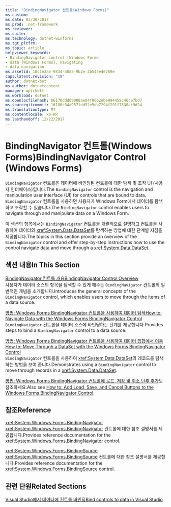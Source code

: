```yaml
---
title: "BindingNavigator 컨트롤(Windows Forms)"
ms.custom: 
ms.date: 03/30/2017
ms.prod: .net-framework
ms.reviewer: 
ms.suite: 
ms.technology: dotnet-winforms
ms.tgt_pltfrm: 
ms.topic: article
helpviewer_keywords:
- BindingNavigator control [Windows Forms]
- data [Windows Forms], navigating
- data navigation
ms.assetid: 18c1e2a5-9834-40d3-9b2e-2b545e4e769e
caps.latest.revision: "19"
author: dotnet-bot
ms.author: dotnetcontent
manager: wpickett
ms.workload: dotnet
ms.openlocfilehash: b6170ddd69088ae04f06b2ebe994458c46ce7bd7
ms.sourcegitcommit: 16186c34a957fdd52e5db7294f291f7530ac9d24
ms.translationtype: MT
ms.contentlocale: ko-KR
ms.lasthandoff: 12/22/2017
---
```

# <a name="bindingnavigator-control-windows-forms"></a><span data-ttu-id="224e3-102">BindingNavigator 컨트롤(Windows Forms)</span><span class="sxs-lookup"><span data-stu-id="224e3-102">BindingNavigator Control (Windows Forms)</span></span>
<span data-ttu-id="224e3-103">`BindingNavigator` 컨트롤은 데이터에 바인딩된 컨트롤에 대한 탐색 및 조작 UI (사용자 인터페이스)입니다.</span><span class="sxs-lookup"><span data-stu-id="224e3-103">The `BindingNavigator` control is the navigation and manipulation user interface (UI) for controls that are bound to data.</span></span> <span data-ttu-id="224e3-104">`BindingNavigator` 컨트롤을 사용하면 사용자가 Windows Form에서 데이터를 탐색하고 조작할 수 있습니다.</span><span class="sxs-lookup"><span data-stu-id="224e3-104">The `BindingNavigator` control enables users to navigate through and manipulate data on a Windows Form.</span></span>  
  
 <span data-ttu-id="224e3-105">이 섹션의 항목에서는 `BindingNavigator` 컨트롤을 개괄적으로 설명하고 컨트롤을 사용하여 데이터와 <xref:System.Data.DataSet>를 탐색하는 방법에 대한 단계별 지침을 제공합니다.</span><span class="sxs-lookup"><span data-stu-id="224e3-105">The topics in this section provide an overview of the `BindingNavigator` control and offer step-by-step instructions how to use the control navigate data and move through a <xref:System.Data.DataSet>.</span></span>  
  
## <a name="in-this-section"></a><span data-ttu-id="224e3-106">섹션 내용</span><span class="sxs-lookup"><span data-stu-id="224e3-106">In This Section</span></span>  
 [<span data-ttu-id="224e3-107">BindingNavigator 컨트롤 개요</span><span class="sxs-lookup"><span data-stu-id="224e3-107">BindingNavigator Control Overview</span></span>](../../../../docs/framework/winforms/controls/bindingnavigator-control-overview-windows-forms.md)  
 <span data-ttu-id="224e3-108">사용자가 데이터 소스의 항목을 탐색할 수 있게 해주는 `BindingNavigator` 컨트롤의 일반적인 개념을 소개합니다.</span><span class="sxs-lookup"><span data-stu-id="224e3-108">Introduces the general concepts of the `BindingNavigator` control, which enables users to move through the items of a data source.</span></span>  
  
 [<span data-ttu-id="224e3-109">방법: Windows Forms BindingNavigator 컨트롤을 사용하여 데이터 탐색</span><span class="sxs-lookup"><span data-stu-id="224e3-109">How to: Navigate Data with the Windows Forms BindingNavigator Control</span></span>](../../../../docs/framework/winforms/controls/how-to-navigate-data-with-the-windows-forms-bindingnavigator-control.md)  
 <span data-ttu-id="224e3-110">`BindingNavigator` 컨트롤을 데이터 소스에 바인딩하는 단계를 제공합니다.</span><span class="sxs-lookup"><span data-stu-id="224e3-110">Provides steps to bind a `BindingNavigator` control to a data source.</span></span>  
  
 [<span data-ttu-id="224e3-111">방법: Windows Forms BindingNavigator 컨트롤을 사용하여 데이터 집합에서 이동</span><span class="sxs-lookup"><span data-stu-id="224e3-111">How to: Move Through a DataSet with the Windows Forms BindingNavigator Control</span></span>](../../../../docs/framework/winforms/controls/move-through-a-dataset-with-wf-bindingnavigator-control.md)  
 <span data-ttu-id="224e3-112">`BindingNavigator` 컨트롤을 사용하여 <xref:System.Data.DataSet>의 레코드를 탐색하는 방법을 보여 줍니다.</span><span class="sxs-lookup"><span data-stu-id="224e3-112">Demonstrates using a `BindingNavigator` control to move through records in a <xref:System.Data.DataSet>.</span></span>  
  
 <span data-ttu-id="224e3-113">[방법: Windows Forms BindingNavigator 컨트롤에 로드, 저장 및 취소 단추 추가](../../../../docs/framework/winforms/controls/load-save-and-cancel-bindingnavigator.md)도 참조하세요.</span><span class="sxs-lookup"><span data-stu-id="224e3-113">Also see [How to: Add Load, Save, and Cancel Buttons to the Windows Forms BindingNavigator Control](../../../../docs/framework/winforms/controls/load-save-and-cancel-bindingnavigator.md).</span></span>  
  
## <a name="reference"></a><span data-ttu-id="224e3-114">참조</span><span class="sxs-lookup"><span data-stu-id="224e3-114">Reference</span></span>  
 <xref:System.Windows.Forms.BindingNavigator>  
 <span data-ttu-id="224e3-115"><xref:System.Windows.Forms.BindingNavigator> 컨트롤에 대한 참조 설명서를 제공합니다.</span><span class="sxs-lookup"><span data-stu-id="224e3-115">Provides reference documentation for the <xref:System.Windows.Forms.BindingNavigator> control.</span></span>  
  
 <xref:System.Windows.Forms.BindingSource>  
 <span data-ttu-id="224e3-116"><xref:System.Windows.Forms.BindingSource> 컨트롤에 대한 참조 설명서를 제공합니다.</span><span class="sxs-lookup"><span data-stu-id="224e3-116">Provides reference documentation for the <xref:System.Windows.Forms.BindingSource> control.</span></span>  
  
## <a name="related-sections"></a><span data-ttu-id="224e3-117">관련 단원</span><span class="sxs-lookup"><span data-stu-id="224e3-117">Related Sections</span></span>  
 [<span data-ttu-id="224e3-118">Visual Studio에서 데이터에 컨트롤 바인딩</span><span class="sxs-lookup"><span data-stu-id="224e3-118">Bind controls to data in Visual Studio</span></span>](/visualstudio/data-tools/bind-controls-to-data-in-visual-studio)
